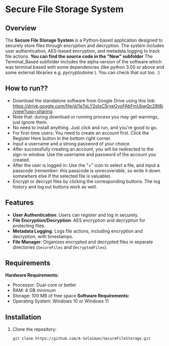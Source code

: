 # Secure File Storage System

## Overview

The **Secure File Storage System** is a Python-based application designed to securely store files through encryption and decryption. The system includes user authentication, AES-based encryption, and metadata logging to track file actions.
**You can find the source code in the "New" subfolder**
The Terminal_Based subfolder includes the alpha version of the software which was terminal based with some dependencies (like python 3.00 or above and some external libraries e.g. *pycryptodome* ). You can check that out too. :)


## How to run??

- Download the standalone software from Google Drive using this link: https://drive.google.com/file/d/1e7qLY2plxC5ryeOyoFAbFmUbwQc29t8i/view?usp=sharing
- Note that: during download or running process you may get warnings, just ignore them.
- No need to install anything. Just click and run, and you're good to go.
- For first-time users: You need to create an account first. Click the Register Here button in the bottom right corner.
- Input a username and a strong password of your choice.
- After successfully creating an account, you will be redirected to the sign-in window. Use the username and password of the account you created.
- After the user is logged in: Use the "+" icon to select a file, and input a passcode (remember: this passcode is unrecoverable, so write it down somewhere else if the selected file is valuable).
- Encrypt or decrypt files by clicking the corresponding buttons. The log history and log out buttons work as well.

## Features

- **User Authentication**: Users can register and log in securely.
- **File Encryption/Decryption**: AES encryption and decryption for protecting files.
- **Metadata Logging**: Logs file actions, including encryption and decryption, with timestamps.
- **File Manager**: Organizes encrypted and decrypted files in separate directories (`SecureFiles` and `DecryptedFiles`).

## Requirements

**Hardware Requirements:**
- Processor: Dual-core or better
- RAM: 4 GB minimum
- Storage: 100 MB of free space
**Software Requirements:**
- Operating System: Windows 10 or Windows 11


## Installation

1. Clone the repository:
   ```bash
   git clone https://github.com/A-Solaiman/SecureFileStorage.git
